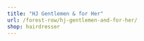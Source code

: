 ```yaml
---
title: "HJ Gentlemen & for Her"
url: /forest-row/hj-gentlemen-and-for-her/
shop: hairdresser
---
```

